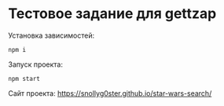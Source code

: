 # Тестовое задание для gettzap

Установка зависимостей:

`npm i`

Запуск проекта:

`npm start`

Cайт проекта:
https://snollyg0ster.github.io/star-wars-search/
